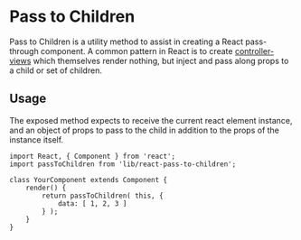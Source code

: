 Pass to Children
================

Pass to Children is a utility method to assist in creating a React pass-through component. A common pattern in React is to create [controller-views](https://facebook.github.io/flux/docs/overview.html#views-and-controller-views) which themselves render nothing, but inject and pass along props to a child or set of children.

## Usage

The exposed method expects to receive the current react element instance, and an object of props to pass to the child in addition to the props of the instance itself.

```es6
import React, { Component } from 'react';
import passToChildren from 'lib/react-pass-to-children';

class YourComponent extends Component {
	render() {
		return passToChildren( this, { 
			data: [ 1, 2, 3 ]
		} );
	}
}
```
